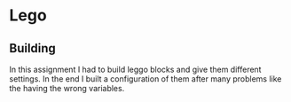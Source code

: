 # Lego

## Building
In this assignment I had to build leggo blocks and give them different settings. In the end I built a configuration of them after many problems like the having the wrong variables.

